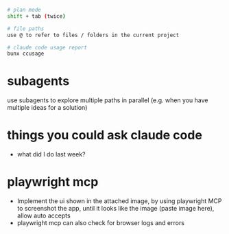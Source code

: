 ```sh
# plan mode
shift + tab (twice) 

# file paths
use @ to refer to files / folders in the current project

# claude code usage report
bunx ccusage
```

# subagents
use subagents to explore multiple paths in parallel (e.g. when you have multiple ideas for a solution)


# things you could ask claude code
- what did I do last week?

# playwright mcp
- Implement the ui shown in the attached image, by using playwright MCP to screenshot the app, until it looks like the image (paste image here), allow auto accepts
- playwright mcp can also check for browser logs and errors